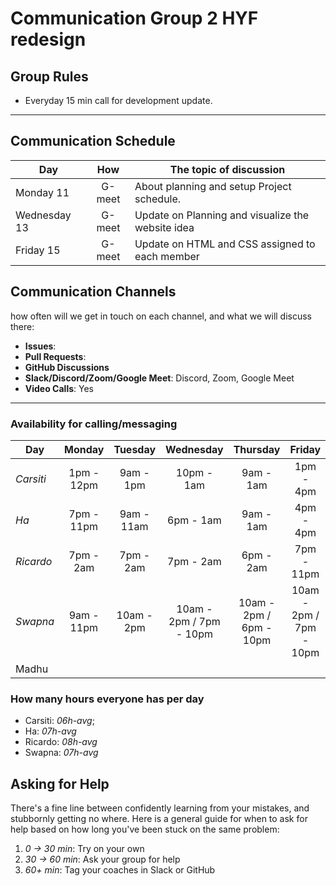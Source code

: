 # Communication Group 2 HYF redesign

## Group Rules

<!-- any general rules you'd like to set for your group? -->

- Everyday 15 min call for development update.

---

## Communication Schedule

| Day          |  How   | The topic of discussion                           |
| ------------ | :----: | ------------------------------------------------- |
| Monday 11    | G-meet | About planning and setup Project schedule.        |
| Wednesday 13 | G-meet | Update on Planning and visualize the website idea |
| Friday 15    | G-meet | Update on HTML and CSS assigned to each member    |

## Communication Channels

how often will we get in touch on each channel, and what we will discuss there:

- **Issues**:
- **Pull Requests**:
- **GitHub Discussions**
- **Slack/Discord/Zoom/Google Meet**: Discord, Zoom, Google Meet
- **Video Calls**: Yes

---

### Availability for calling/messaging

| Day       |   Monday   |  Tuesday   |        Wednesday        |        Thursday         |         Friday          | Saturday |
| --------- | :--------: | :--------: | :---------------------: | :---------------------: | :---------------------: | :------: |
| _Carsiti_ | 1pm - 12pm | 9am - 1pm  |       10pm - 1am        |        9am - 1am        |        1pm - 4pm        |   tbd    |
| _Ha_      | 7pm - 11pm | 9am - 11am |        6pm - 1am        |        9am - 1am        |        4pm - 4pm        |   tbd    |
| _Ricardo_ | 7pm - 2am  | 7pm - 2am  |        7pm - 2am        |        6pm - 2am        |       7pm - 11pm        |   tbd    |
| _Swapna_  | 9am - 11pm | 10am - 2pm | 10am - 2pm / 7pm - 10pm | 10am - 2pm / 6pm - 10pm | 10am - 2pm / 7pm - 10pm |   tbd    |
| Madhu     |            |            |                         |                         |                         |

### How many hours everyone has per day

- Carsiti: _06h-avg_;
- Ha: _07h-avg_
- Ricardo: _08h-avg_
- Swapna: _07h-avg_

## Asking for Help

There's a fine line between confidently learning from your mistakes, and
stubbornly getting no where. Here is a general guide for when to ask for help
based on how long you've been stuck on the same problem:

1. _0 -> 30 min_: Try on your own
2. _30 -> 60 min_: Ask your group for help
3. _60+ min_: Tag your coaches in Slack or GitHub
